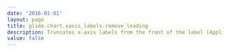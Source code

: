 ```yaml
---
date: '2016-01-01'
layout: page
title: glide.chart.xaxis_labels.remove_leading
description: Truncates x-axis labels from the front of the label (Applicable only if x-axis label truncation property glide.chart.truncate.x_axis_labels is set) 
value: false
---
```


